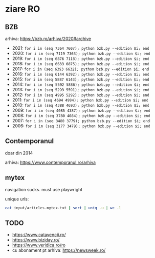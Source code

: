 # ziare RO

## BZB

arhiva: https://bzb.ro/arhiva/2020#archive

- 2021: `for i in (seq 7364 7607); python bzb.py --edition $i; end`
- 2020: `for i in (seq 7119 7363); python bzb.py --edition $i; end`
- 2019: `for i in (seq 6876 7118); python bzb.py --edition $i; end`
- 2018: `for i in (seq 6633 6875); python bzb.py --edition $i; end`
- 2017: `for i in (seq 6393 6632); python bzb.py --edition $i; end`
- 2016: `for i in (seq 6144 6392); python bzb.py --edition $i; end`
- 2015: `for i in (seq 5887 6143); python bzb.py --edition $i; end`
- 2014: `for i in (seq 5592 5886); python bzb.py --edition $i; end`
- 2013: `for i in (seq 5293 5591); python bzb.py --edition $i; end`
- 2012: `for i in (seq 4995 5292); python bzb.py --edition $i; end`
- 2011: `for i in (seq 4694 4994); python bzb.py --edition $i; end`
- 2010: `for i in (seq 4388 4693); python bzb.py --edition $i; end`
- 2009: `for i in (seq 4085 4387); python bzb.py --edition $i; end`
- 2008: `for i in (seq 3780 4084); python bzb.py --edition $i; end`
- 2007: `for i in (seq 3480 3779); python bzb.py --edition $i; end`
- 2006: `for i in (seq 3177 3479); python bzb.py --edition $i; end`

## Contemporanul

doar din 2014

arhiva: https://www.contemporanul.ro/arhiva

## mytex

navigation sucks. must use playwright

unique urls:

```bash
cat input/articles-mytex.txt | sort | uniq -u | wc -l
```

## TODO

- https://www.catavencii.ro/
- https://www.biziday.ro/
- https://www.veridica.ro/ro
- cu abonament pt arhiva: https://newsweek.ro/
